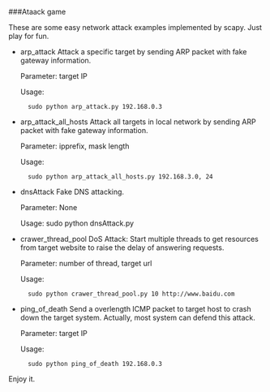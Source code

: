 ###Ataack game

These are some easy network attack examples implemented by scapy. Just play for fun.

* arp\_attack
    Attack a specific target by sending ARP packet with fake gateway information.

    Parameter: target IP

    Usage: 

        sudo python arp_attack.py 192.168.0.3

* arp\_attack\_all\_hosts
    Attack all targets in local network by sending ARP packet with fake gateway information.

    Parameter: ipprefix, mask length

    Usage:

        sudo python arp_attack_all_hosts.py 192.168.3.0, 24

* dnsAttack
    Fake DNS attacking.

    Parameter: None

    Usage: sudo python dnsAttack.py

* crawer\_thread\_pool
    DoS Attack: Start multiple threads to get resources from target website to raise the delay of answering requests.

    Parameter: number of thread, target url

    Usage:

        sudo python crawer_thread_pool.py 10 http://www.baidu.com

* ping\_of\_death
    Send a overlength ICMP packet to target host to crash down the target system. Actually, most system can defend this attack.

    Parameter: target IP

    Usage:

        sudo python ping_of_death 192.168.0.3

Enjoy it.
